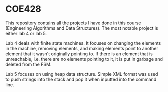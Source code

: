 # COE428
This repository contains all the projects I have done in this course (Engineering Algorithms and Data Structures).
The most notable project is either lab 4 or lab 5.

Lab 4 deals with finite state machines. 
It focuses on changing the elements in the machine, removing elements, and making elements point to another element that it wasn't originally pointing to.
If there is an element that is unreachable, i.e. there are no elements pointing to it, it is put in garbage and deleted from the FSM.

Lab 5 focuses on using heap data structure. Simple XML format was used to push strings into the stack and pop it when inputted into the command line.
